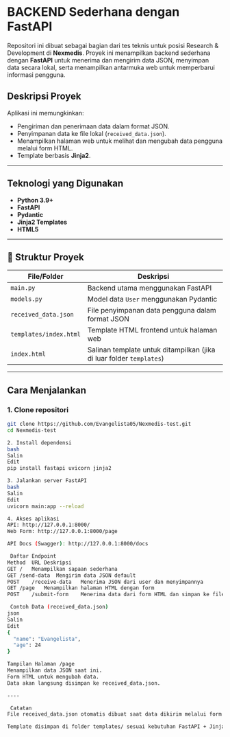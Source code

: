 # BACKEND Sederhana dengan FastAPI 

Repositori ini dibuat sebagai bagian dari tes teknis untuk posisi Research & Development di **Nexmedis**. Proyek ini menampilkan backend sederhana dengan **FastAPI** untuk menerima dan mengirim data JSON, menyimpan data secara lokal, serta menampilkan antarmuka web untuk memperbarui informasi pengguna.

##  Deskripsi Proyek

Aplikasi ini memungkinkan:

- Pengiriman dan penerimaan data dalam format JSON.
- Penyimpanan data ke file lokal (`received_data.json`).
- Menampilkan halaman web untuk melihat dan mengubah data pengguna melalui form HTML.
- Template berbasis **Jinja2**.

---

##  Teknologi yang Digunakan

- **Python 3.9+**
- **FastAPI**
- **Pydantic**
- **Jinja2 Templates**
- **HTML5**

---

## 📁 Struktur Proyek

| File/Folder             | Deskripsi                                      |
|-------------------------|------------------------------------------------|
| `main.py`               | Backend utama menggunakan FastAPI              |
| `models.py`             | Model data `User` menggunakan Pydantic         |
| `received_data.json`    | File penyimpanan data pengguna dalam format JSON |
| `templates/index.html`  | Template HTML frontend untuk halaman web       |
| `index.html`            | Salinan template untuk ditampilkan (jika di luar folder `templates`) |
---

##  Cara Menjalankan

### 1. Clone repositori

```bash
git clone https://github.com/Evangelista05/Nexmedis-test.git
cd Nexmedis-test

2. Install dependensi
bash
Salin
Edit
pip install fastapi uvicorn jinja2

3. Jalankan server FastAPI
bash
Salin
Edit
uvicorn main:app --reload

4. Akses aplikasi
API: http://127.0.0.1:8000/
Web Form: http://127.0.0.1:8000/page

API Docs (Swagger): http://127.0.0.1:8000/docs

 Daftar Endpoint
Method	URL	Deskripsi
GET	/	Menampilkan sapaan sederhana
GET	/send-data	Mengirim data JSON default
POST	/receive-data	Menerima JSON dari user dan menyimpannya
GET	/page	Menampilkan halaman HTML dengan form
POST	/submit-form	Menerima data dari form HTML dan simpan ke file

 Contoh Data (received_data.json)
json
Salin
Edit
{
  "name": "Evangelista",
  "age": 24
}

Tampilan Halaman /page
Menampilkan data JSON saat ini.
Form HTML untuk mengubah data.
Data akan langsung disimpan ke received_data.json.

----

 Catatan
File received_data.json otomatis dibuat saat data dikirim melalui form atau endpoint.

Template disimpan di folder templates/ sesuai kebutuhan FastAPI + Jinja2.
